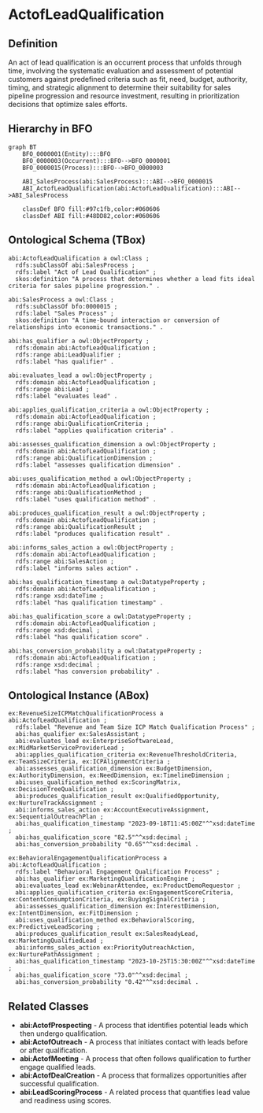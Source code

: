 # ActofLeadQualification

## Definition
An act of lead qualification is an occurrent process that unfolds through time, involving the systematic evaluation and assessment of potential customers against predefined criteria such as fit, need, budget, authority, timing, and strategic alignment to determine their suitability for sales pipeline progression and resource investment, resulting in prioritization decisions that optimize sales efforts.

## Hierarchy in BFO
```mermaid
graph BT
    BFO_0000001(Entity):::BFO
    BFO_0000003(Occurrent):::BFO-->BFO_0000001
    BFO_0000015(Process):::BFO-->BFO_0000003
    
    ABI_SalesProcess(abi:SalesProcess):::ABI-->BFO_0000015
    ABI_ActofLeadQualification(abi:ActofLeadQualification):::ABI-->ABI_SalesProcess
    
    classDef BFO fill:#97c1fb,color:#060606
    classDef ABI fill:#48DD82,color:#060606
```

## Ontological Schema (TBox)
```turtle
abi:ActofLeadQualification a owl:Class ;
  rdfs:subClassOf abi:SalesProcess ;
  rdfs:label "Act of Lead Qualification" ;
  skos:definition "A process that determines whether a lead fits ideal criteria for sales pipeline progression." .

abi:SalesProcess a owl:Class ;
  rdfs:subClassOf bfo:0000015 ;
  rdfs:label "Sales Process" ;
  skos:definition "A time-bound interaction or conversion of relationships into economic transactions." .

abi:has_qualifier a owl:ObjectProperty ;
  rdfs:domain abi:ActofLeadQualification ;
  rdfs:range abi:LeadQualifier ;
  rdfs:label "has qualifier" .

abi:evaluates_lead a owl:ObjectProperty ;
  rdfs:domain abi:ActofLeadQualification ;
  rdfs:range abi:Lead ;
  rdfs:label "evaluates lead" .

abi:applies_qualification_criteria a owl:ObjectProperty ;
  rdfs:domain abi:ActofLeadQualification ;
  rdfs:range abi:QualificationCriteria ;
  rdfs:label "applies qualification criteria" .

abi:assesses_qualification_dimension a owl:ObjectProperty ;
  rdfs:domain abi:ActofLeadQualification ;
  rdfs:range abi:QualificationDimension ;
  rdfs:label "assesses qualification dimension" .

abi:uses_qualification_method a owl:ObjectProperty ;
  rdfs:domain abi:ActofLeadQualification ;
  rdfs:range abi:QualificationMethod ;
  rdfs:label "uses qualification method" .

abi:produces_qualification_result a owl:ObjectProperty ;
  rdfs:domain abi:ActofLeadQualification ;
  rdfs:range abi:QualificationResult ;
  rdfs:label "produces qualification result" .

abi:informs_sales_action a owl:ObjectProperty ;
  rdfs:domain abi:ActofLeadQualification ;
  rdfs:range abi:SalesAction ;
  rdfs:label "informs sales action" .

abi:has_qualification_timestamp a owl:DatatypeProperty ;
  rdfs:domain abi:ActofLeadQualification ;
  rdfs:range xsd:dateTime ;
  rdfs:label "has qualification timestamp" .

abi:has_qualification_score a owl:DatatypeProperty ;
  rdfs:domain abi:ActofLeadQualification ;
  rdfs:range xsd:decimal ;
  rdfs:label "has qualification score" .

abi:has_conversion_probability a owl:DatatypeProperty ;
  rdfs:domain abi:ActofLeadQualification ;
  rdfs:range xsd:decimal ;
  rdfs:label "has conversion probability" .
```

## Ontological Instance (ABox)
```turtle
ex:RevenueSizeICPMatchQualificationProcess a abi:ActofLeadQualification ;
  rdfs:label "Revenue and Team Size ICP Match Qualification Process" ;
  abi:has_qualifier ex:SalesAssistant ;
  abi:evaluates_lead ex:EnterpriseSoftwareLead, ex:MidMarketServiceProviderLead ;
  abi:applies_qualification_criteria ex:RevenueThresholdCriteria, ex:TeamSizeCriteria, ex:ICPAlignmentCriteria ;
  abi:assesses_qualification_dimension ex:BudgetDimension, ex:AuthorityDimension, ex:NeedDimension, ex:TimelineDimension ;
  abi:uses_qualification_method ex:ScoringMatrix, ex:DecisionTreeQualification ;
  abi:produces_qualification_result ex:QualifiedOpportunity, ex:NurtureTrackAssignment ;
  abi:informs_sales_action ex:AccountExecutiveAssignment, ex:SequentialOutreachPlan ;
  abi:has_qualification_timestamp "2023-09-18T11:45:00Z"^^xsd:dateTime ;
  abi:has_qualification_score "82.5"^^xsd:decimal ;
  abi:has_conversion_probability "0.65"^^xsd:decimal .

ex:BehavioralEngagementQualificationProcess a abi:ActofLeadQualification ;
  rdfs:label "Behavioral Engagement Qualification Process" ;
  abi:has_qualifier ex:MarketingQualificationEngine ;
  abi:evaluates_lead ex:WebinarAttendee, ex:ProductDemoRequestor ;
  abi:applies_qualification_criteria ex:EngagementScoreCriteria, ex:ContentConsumptionCriteria, ex:BuyingSignalCriteria ;
  abi:assesses_qualification_dimension ex:InterestDimension, ex:IntentDimension, ex:FitDimension ;
  abi:uses_qualification_method ex:BehavioralScoring, ex:PredictiveLeadScoring ;
  abi:produces_qualification_result ex:SalesReadyLead, ex:MarketingQualifiedLead ;
  abi:informs_sales_action ex:PriorityOutreachAction, ex:NurturePathAssignment ;
  abi:has_qualification_timestamp "2023-10-25T15:30:00Z"^^xsd:dateTime ;
  abi:has_qualification_score "73.0"^^xsd:decimal ;
  abi:has_conversion_probability "0.42"^^xsd:decimal .
```

## Related Classes
- **abi:ActofProspecting** - A process that identifies potential leads which then undergo qualification.
- **abi:ActofOutreach** - A process that initiates contact with leads before or after qualification.
- **abi:ActofMeeting** - A process that often follows qualification to further engage qualified leads.
- **abi:ActofDealCreation** - A process that formalizes opportunities after successful qualification.
- **abi:LeadScoringProcess** - A related process that quantifies lead value and readiness using scores. 